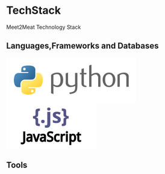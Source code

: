 # TechStack
Meet2Meat Technology Stack

## Languages,Frameworks and Databases

![Python3](/images/python-horizontal.svg) ![js](/images/javascript-ar21.svg)

## Tools
